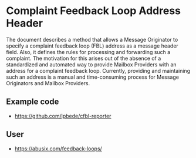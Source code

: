 # Complaint Feedback Loop Address Header

The document describes a method that allows a Message Originator to specify a complaint feedback loop (FBL) address as a message header field. 
Also, it defines the rules for processing and forwarding such a complaint. 
The motivation for this arises out of the absence of a standardized and automated way to provide Mailbox Providers with an address for a complaint feedback loop. 
Currently, providing and maintaining such an address is a manual and time-consuming process for Message Originators and Mailbox Providers.

## Example code

- https://github.com/jpbede/cfbl-reporter

## User

- https://abusix.com/feedback-loops/
